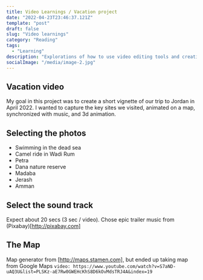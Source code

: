 ```yaml
---
title: Video Learnings / Vacation project
date: "2022-04-23T23:46:37.121Z"
template: "post"
draft: false
slug: "Video learnings"
category: "Reading"
tags:
  - "Learning"
description: "Explorations of how to use video editing tools and creating compelling story lines"
socialImage: "/media/image-2.jpg"
---
```



## Vacation video
My goal in this project was to create a short vignette of our trip to Jordan in April 2022. I wanted to capture the key sites we visited, animated on a map, synchronized with music, and 3d animation.

## Selecting the photos

- Swimming in the dead sea
- Camel ride in Wadi Rum
- Petra
- Dana nature reserve
- Madaba
- Jerash
- Amman

## Select the sound track

Expect about 20 secs (3 sec / video). Chose epic trailer music from (Pixabay)[http://pixabay.com]

## The Map

Map generator from [http://maps.stamen.com], but ended up taking map from Google Maps
`video: https://www.youtube.com/watch?v=S7aND-uAQ3U&list=PLSKz-aE7Rw0GWEHcKhS8D6kOvMdsTRJ4A&index=19`